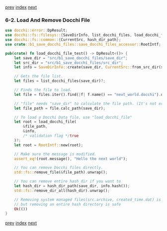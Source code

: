 [prev](b1_save_docchi_files_save_docchi_file_test.rs.md)
[index](index.md)
[next](b2_save_history_files_whats_docchi_history.md.md)

### 6-2. Load And Remove Docchi File

```rust
use docchi::error::DpResult;
use docchi::fs::filesys::{SaveDirInfo, list_docchi_files, load_docchi_file};
use docchi::fs::common::{CurrentSrc, hash_dir_path};
use crate::b1_save_docchi_files::save_docchi_files_accessor::RootIntf;

pub(crate) fn load_docchi_file_test() -> DpResult<()> {
    let save_dir = "src/b1_save_docchi_files/save_dir";
    let src_dir = "src/b1_save_docchi_files/src_dir";
    let info = SaveDirInfo::create(save_dir, CurrentSrc::from_src_dir(src_dir))?;

    // Gets the file list.
    let files = list_docchi_files(save_dir)?;

    // Finds the file to load.
    let file = files.iter().find(|f| f.name() == "next_world.docchi").unwrap();

    // "file" needs "save_dir" to calculate the file path. (It's not ergonomic, but efficient...
    let file_path = file.calc_path(save_dir);

    // To load a Docchi Data file, use "load_docchi_file"
    let root = load_docchi_file(
        &file_path,
        &info,
        /* validation flag */true
    )?;
    let root = RootIntf::new(root);

    // Make sure the message is modified.
    assert_eq!(root.message(), "Hello the next world");

    // You can remove Docchi files directly.
    std::fs::remove_file(&file_path).unwrap();

    // You can remove entire hash_dir if you want to
    let hash_dir = hash_dir_path(save_dir, info.hash());
    std::fs::remove_dir_all(hash_dir).unwrap();

    // Removing system managed files(src.archive, created_time.dat) is unsafe,
    // but removing an entire hash directory is safe
    Ok(())
}
```


[prev](b1_save_docchi_files_save_docchi_file_test.rs.md)
[index](index.md)
[next](b2_save_history_files_whats_docchi_history.md.md)
